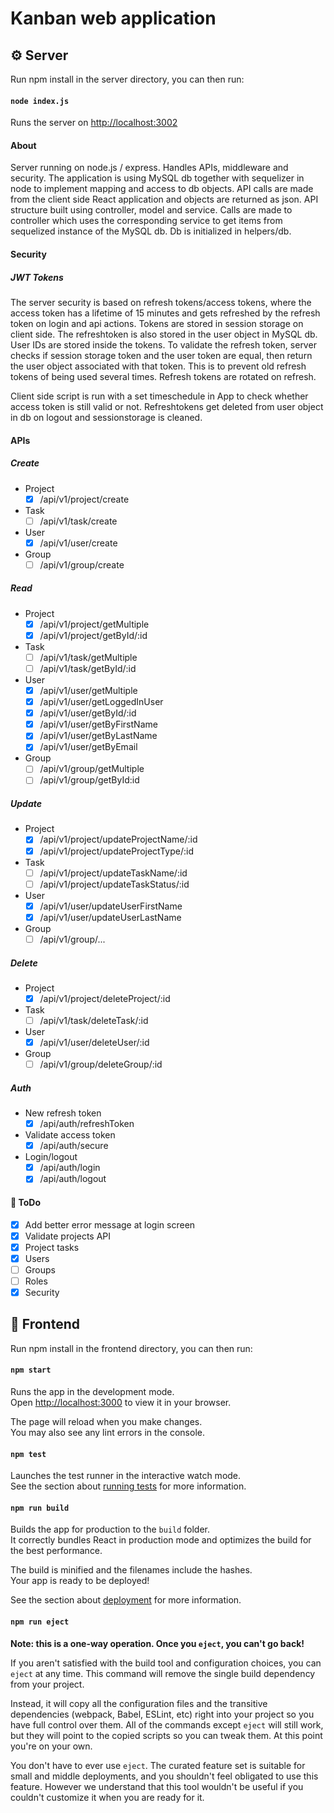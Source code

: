 # Kanban web application

## :gear: Server

Run npm install in the server directory, you can then run:
#### `node index.js`

Runs the server on [http://localhost:3002](http://localhost:3002)

#### About
Server running on node.js / express. Handles APIs, middleware and security. The application is using MySQL db together with sequelizer in node to implement mapping and access to db objects. API calls are made from the client side React application and objects are returned as json. API structure built using controller, model and service. Calls are made to controller which uses the corresponding service to get items from sequelized instance of the MySQL db. Db is initialized in helpers/db.

#### Security
##### JWT Tokens

The server security is based on refresh tokens/access tokens, where the access token has a lifetime of 15 minutes and gets refreshed by the refresh token on login and api actions. Tokens are stored in session storage on client side. The refreshtoken is also stored in the user object in MySQL db. User IDs are stored inside the tokens. To validate the refresh token, server checks if session storage token and the user token are equal, then return the user object associated with that token. This is to prevent old refresh tokens of being used several times. Refresh tokens are rotated on refresh.

Client side script is run with a set timeschedule in App to check whether access token is still valid or not.
Refreshtokens get deleted from user object in db on logout and sessionstorage is cleaned.

#### APIs
##### Create
- Project
  - [x] /api/v1/project/create
- Task
  - [ ] /api/v1/task/create
- User
  - [x] /api/v1/user/create
- Group
  - [ ] /api/v1/group/create
  
##### Read
- Project
  - [x] /api/v1/project/getMultiple
  - [x] /api/v1/project/getById/:id
- Task
  - [ ] /api/v1/task/getMultiple
  - [ ] /api/v1/task/getById/:id
- User
  - [x] /api/v1/user/getMultiple
  - [x] /api/v1/user/getLoggedInUser
  - [x] /api/v1/user/getById/:id
  - [x] /api/v1/user/getByFirstName
  - [x] /api/v1/user/getByLastName
  - [x] /api/v1/user/getByEmail
- Group
  - [ ] /api/v1/group/getMultiple
  - [ ] /api/v1/group/getById:id
  
##### Update
- Project
  - [x] /api/v1/project/updateProjectName/:id
  - [x] /api/v1/project/updateProjectType/:id
- Task
  - [ ] /api/v1/project/updateTaskName/:id
  - [ ] /api/v1/project/updateTaskStatus/:id
- User
  - [x] /api/v1/user/updateUserFirstName
  - [x] /api/v1/user/updateUserLastName
- Group
  - [ ] /api/v1/group/...
  
##### Delete
- Project
  - [x] /api/v1/project/deleteProject/:id
- Task
  - [ ] /api/v1/task/deleteTask/:id
- User
  - [x] /api/v1/user/deleteUser/:id
- Group
  - [ ] /api/v1/group/deleteGroup/:id
  
 ##### Auth
 - New refresh token
   - [x] /api/auth/refreshToken
 - Validate access token 
   - [x] /api/auth/secure
 - Login/logout
   - [x] /api/auth/login
   - [x] /api/auth/logout
  
#### :pushpin: ToDo
  - [x] Add better error message at login screen
  - [x] Validate projects API
  - [x] Project tasks
  - [x] Users
  - [ ] Groups
  - [ ] Roles
  - [x] Security

## :page_facing_up: Frontend
Run npm install in the frontend directory, you can then run:

#### `npm start`

Runs the app in the development mode.\
Open [http://localhost:3000](http://localhost:3000) to view it in your browser.

The page will reload when you make changes.\
You may also see any lint errors in the console.

#### `npm test`

Launches the test runner in the interactive watch mode.\
See the section about [running tests](https://facebook.github.io/create-react-app/docs/running-tests) for more information.

#### `npm run build`

Builds the app for production to the `build` folder.\
It correctly bundles React in production mode and optimizes the build for the best performance.

The build is minified and the filenames include the hashes.\
Your app is ready to be deployed!

See the section about [deployment](https://facebook.github.io/create-react-app/docs/deployment) for more information.

#### `npm run eject`

**Note: this is a one-way operation. Once you `eject`, you can't go back!**

If you aren't satisfied with the build tool and configuration choices, you can `eject` at any time. This command will remove the single build dependency from your project.

Instead, it will copy all the configuration files and the transitive dependencies (webpack, Babel, ESLint, etc) right into your project so you have full control over them. All of the commands except `eject` will still work, but they will point to the copied scripts so you can tweak them. At this point you're on your own.

You don't have to ever use `eject`. The curated feature set is suitable for small and middle deployments, and you shouldn't feel obligated to use this feature. However we understand that this tool wouldn't be useful if you couldn't customize it when you are ready for it.
